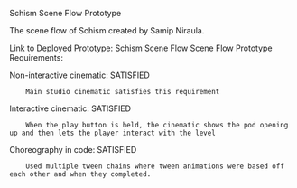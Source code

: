 Schism Scene Flow Prototype


The scene flow of Schism created by Samip Niraula.


Link to Deployed Prototype: Schism Scene Flow
Scene Flow Prototype Requirements:

   
   Non-interactive cinematic: SATISFIED
        
        Main studio cinematic satisfies this requirement
   
   Interactive cinematic: SATISFIED
        
        When the play button is held, the cinematic shows the pod opening up and then lets the player interact with the level
  
  Choreography in code: SATISFIED
        
        Used multiple tween chains where tween animations were based off each other and when they completed. 
